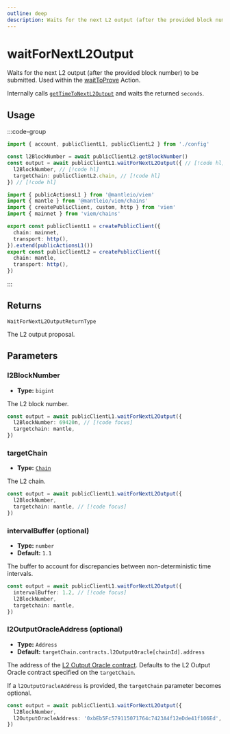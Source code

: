 ```yaml
---
outline: deep
description: Waits for the next L2 output (after the provided block number) to be submitted. 
---
```


# waitForNextL2Output

Waits for the next L2 output (after the provided block number) to be submitted. Used within the [waitToProve](/actions/waitToProve) Action.

Internally calls [`getTimeToNextL2Output`](/actions/getTimeToNextL2Output) and waits the returned `seconds`.

## Usage

:::code-group

```ts [example.ts]
import { account, publicClientL1, publicClientL2 } from './config'

const l2BlockNumber = await publicClientL2.getBlockNumber()
const output = await publicClientL1.waitForNextL2Output({ // [!code hl]
  l2BlockNumber, // [!code hl]
  targetChain: publicClientL2.chain, // [!code hl]
}) // [!code hl]
```

```ts [config.ts]
import { publicActionsL1 } from '@mantleio/viem'
import { mantle } from '@mantleio/viem/chains'
import { createPublicClient, custom, http } from 'viem'
import { mainnet } from 'viem/chains'

export const publicClientL1 = createPublicClient({
  chain: mainnet,
  transport: http(),
}).extend(publicActionsL1())
export const publicClientL2 = createPublicClient({
  chain: mantle,
  transport: http(),
})
```

:::

## Returns

`WaitForNextL2OutputReturnType`

The L2 output proposal.

## Parameters

### l2BlockNumber

- **Type:** `bigint`

The L2 block number.

```ts
const output = await publicClientL1.waitForNextL2Output({
  l2BlockNumber: 69420n, // [!code focus]
  targetchain: mantle,
})
```

### targetChain

- **Type:** [`Chain`](https://viem.sh/docs/glossary/types#chain)

The L2 chain.

```ts
const output = await publicClientL1.waitForNextL2Output({
  l2BlockNumber,
  targetchain: mantle, // [!code focus]
})
```

### intervalBuffer (optional)

- **Type:** `number`
- **Default:** `1.1`

The buffer to account for discrepancies between non-deterministic time intervals.

```ts
const output = await publicClientL1.waitForNextL2Output({
  intervalBuffer: 1.2, // [!code focus]
  l2BlockNumber,
  targetchain: mantle,
})
```

### l2OutputOracleAddress (optional)

- **Type:** `Address`
- **Default:** `targetChain.contracts.l2OutputOracle[chainId].address`

The address of the [L2 Output Oracle contract](https://github.com/mantlenetworkio/mantle-v2/blob/v1.0.0-alpha.1/packages/contracts-bedrock/contracts/L1/L2OutputOracle.sol). Defaults to the L2 Output Oracle contract specified on the `targetChain`.

If a `l2OutputOracleAddress` is provided, the `targetChain` parameter becomes optional.

```ts
const output = await publicClientL1.waitForNextL2Output({
  l2BlockNumber,
  l2OutputOracleAddress: '0xbEb5Fc579115071764c7423A4f12eDde41f106Ed', // [!code focus]
})
```
